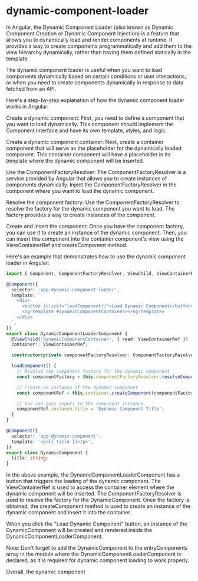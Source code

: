 # dynamic-component-loader

In Angular, the Dynamic Component Loader (also known as Dynamic Component Creation or Dynamic Component Injection) is a feature that allows you to dynamically load and render components at runtime. It provides a way to create components programmatically and add them to the view hierarchy dynamically, rather than having them defined statically in the template.

The dynamic component loader is useful when you want to load components dynamically based on certain conditions or user interactions, or when you need to create components dynamically in response to data fetched from an API.

Here's a step-by-step explanation of how the dynamic component loader works in Angular:

Create a dynamic component: First, you need to define a component that you want to load dynamically. This component should implement the Component interface and have its own template, styles, and logic.

Create a dynamic component container: Next, create a container component that will serve as the placeholder for the dynamically loaded component. This container component will have a placeholder in its template where the dynamic component will be inserted.

Use the ComponentFactoryResolver: The ComponentFactoryResolver is a service provided by Angular that allows you to create instances of components dynamically. Inject the ComponentFactoryResolver in the component where you want to load the dynamic component.

Resolve the component factory: Use the ComponentFactoryResolver to resolve the factory for the dynamic component you want to load. The factory provides a way to create instances of the component.

Create and insert the component: Once you have the component factory, you can use it to create an instance of the dynamic component. Then, you can insert this component into the container component's view using the ViewContainerRef and createComponent method.

Here's an example that demonstrates how to use the dynamic component loader in Angular:

```typescript
import { Component, ComponentFactoryResolver, ViewChild, ViewContainerRef } from '@angular/core';

@Component({
  selector: 'app-dynamic-component-loader',
  template: `
    <div>
      <button (click)="loadComponent()">Load Dynamic Component</button>
      <ng-template #dynamicComponentContainer></ng-template>
    </div>
  `,
})
export class DynamicComponentLoaderComponent {
  @ViewChild('dynamicComponentContainer', { read: ViewContainerRef })
  container!: ViewContainerRef;

  constructor(private componentFactoryResolver: ComponentFactoryResolver) {}

  loadComponent() {
    // Resolve the component factory for the dynamic component
    const componentFactory = this.componentFactoryResolver.resolveComponentFactory(DynamicComponent);

    // Create an instance of the dynamic component
    const componentRef = this.container.createComponent(componentFactory);

    // You can pass inputs to the component instance
    componentRef.instance.title = 'Dynamic Component Title';
  }
}

@Component({
  selector: 'app-dynamic-component',
  template: '<p>{{ title }}</p>',
})
export class DynamicComponent {
  title: string;
}
```

In the above example, the DynamicComponentLoaderComponent has a button that triggers the loading of the dynamic component. The ViewContainerRef is used to access the container element where the dynamic component will be inserted. The ComponentFactoryResolver is used to resolve the factory for the DynamicComponent. Once the factory is obtained, the createComponent method is used to create an instance of the dynamic component and insert it into the container.

When you click the "Load Dynamic Component" button, an instance of the DynamicComponent will be created and rendered inside the DynamicComponentLoaderComponent.

Note: Don't forget to add the DynamicComponent to the entryComponents array in the module where the DynamicComponentLoaderComponent is declared, as it is required for dynamic component loading to work properly.

Overall, the dynamic component


